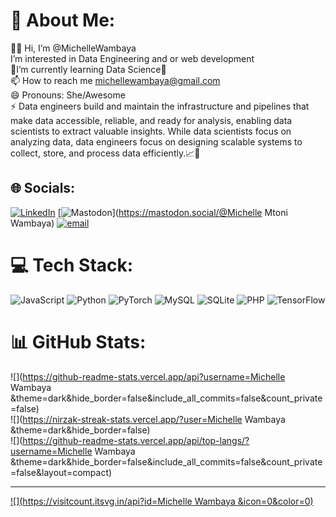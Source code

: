 # 💫 About Me:
👋👋 Hi, I’m @MichelleWambaya<br>I’m interested in Data Engineering and or web development<br>💞️I’m currently learning Data Science💞️<br>📫 How to reach me michellewambaya@gmail.com<br>😄 Pronouns: She/Awesome<br>⚡ Data engineers build and maintain the infrastructure and pipelines that make data accessible, reliable, and ready for analysis, enabling data scientists to extract valuable insights. While data scientists focus on analyzing data, data engineers focus on designing scalable systems to collect, store, and process data efficiently.📈💱


## 🌐 Socials:
[![LinkedIn](https://img.shields.io/badge/LinkedIn-%230077B5.svg?logo=linkedin&logoColor=white)](https://linkedin.com/in/https://www.linkedin.com/in/michelle-wambaya) [![Mastodon](https://img.shields.io/badge/-MASTODON-%232B90D9?logo=mastodon&logoColor=white)](https://mastodon.social/@Michelle Mtoni Wambaya) [![email](https://img.shields.io/badge/Email-D14836?logo=gmail&logoColor=white)](mailto:michellewambaya@gmail.com) 

# 💻 Tech Stack:
![JavaScript](https://img.shields.io/badge/javascript-%23323330.svg?style=for-the-badge&logo=javascript&logoColor=%23F7DF1E) ![Python](https://img.shields.io/badge/python-3670A0?style=for-the-badge&logo=python&logoColor=ffdd54) ![PyTorch](https://img.shields.io/badge/PyTorch-%23EE4C2C.svg?style=for-the-badge&logo=PyTorch&logoColor=white) ![MySQL](https://img.shields.io/badge/mysql-4479A1.svg?style=for-the-badge&logo=mysql&logoColor=white) ![SQLite](https://img.shields.io/badge/sqlite-%2307405e.svg?style=for-the-badge&logo=sqlite&logoColor=white) ![PHP](https://img.shields.io/badge/php-%23777BB4.svg?style=for-the-badge&logo=php&logoColor=white) ![TensorFlow](https://img.shields.io/badge/TensorFlow-%23FF6F00.svg?style=for-the-badge&logo=TensorFlow&logoColor=white)
# 📊 GitHub Stats:
![](https://github-readme-stats.vercel.app/api?username=Michelle Wambaya &theme=dark&hide_border=false&include_all_commits=false&count_private=false)<br/>
![](https://nirzak-streak-stats.vercel.app/?user=Michelle Wambaya &theme=dark&hide_border=false)<br/>
![](https://github-readme-stats.vercel.app/api/top-langs/?username=Michelle Wambaya &theme=dark&hide_border=false&include_all_commits=false&count_private=false&layout=compact)

---
[![](https://visitcount.itsvg.in/api?id=Michelle Wambaya &icon=0&color=0)](https://visitcount.itsvg.in)

<!-- Proudly created with GPRM ( https://gprm.itsvg.in ) -->

<!--- 👋👋 Hi, I’m @MichelleWambaya
-  I’m interested in Data Engineering and or web development
- 💞️I’m currently learning Data Science💞️
- 📫 How to reach me michellewambaya@gmail.com
- 😄 Pronouns: She/Awesome
- ⚡ Data engineers build and maintain the infrastructure and pipelines that make data accessible, reliable, and ready for analysis, enabling data scientists to extract valuable insights. While data scientists focus on analyzing data, data engineers focus on designing scalable systems to collect, store, and process data efficiently.📈💱-->

<!---
MichelleWambaya/MichelleWambaya is a ✨ special ✨ repository because its `README.md` (this file) appears on your GitHub profile.
You can click the Preview link to take a look at your changes.
--->
